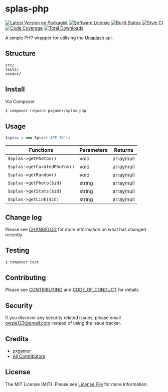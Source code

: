 # splas-php

[![Latest Version on Packagist][ico-version]][link-packagist]
[![Software License][ico-license]](LICENSE.md)
[![Build Status][ico-travis]][link-travis]
[![Style CI][ico-styleci]][link-styleci]
[![Code Coverage][ico-code-quality]][link-code-quality]
[![Total Downloads][ico-downloads]][link-downloads]

A simple PHP wrapper for utilising the [Unsplash] api.

## Structure

```
src/
tests/
vendor/
```

## Install

Via Composer

``` bash
$ composer require pxgamer/splas-php
```

## Usage

```php
$splas = new Splas('APP_ID');
```

Functions                    | Parameters | Returns
---------------------------- | ---------- | -------
`$splas->getPhotos()`        | void       | array/null
`$splas->getCuratedPhotos()` | void       | array/null
`$splas->getRandom()`        | void       | array/null
`$splas->getPhoto($id)`      | string     | array/null
`$splas->getStats($id)`      | string     | array/null
`$splas->getLink($id)`       | string     | array/null

## Change log

Please see [CHANGELOG](CHANGELOG.md) for more information on what has changed recently.

## Testing

``` bash
$ composer test
```

## Contributing

Please see [CONTRIBUTING](CONTRIBUTING.md) and [CODE_OF_CONDUCT](CODE_OF_CONDUCT.md) for details.

## Security

If you discover any security related issues, please email owzie123@gmail.com instead of using the issue tracker.

## Credits

- [pxgamer][link-author]
- [All Contributors][link-contributors]

## License

The MIT License (MIT). Please see [License File](LICENSE.md) for more information.

[unsplash]: https://unsplash.com

[ico-version]: https://img.shields.io/packagist/v/pxgamer/splas-php.svg?style=flat-square
[ico-license]: https://img.shields.io/badge/license-MIT-brightgreen.svg?style=flat-square
[ico-travis]: https://img.shields.io/travis/pxgamer/splas-php/master.svg?style=flat-square
[ico-styleci]: https://styleci.io/repos/76269961/shield
[ico-code-quality]: https://img.shields.io/codecov/c/github/pxgamer/splas-php.svg?style=flat-square
[ico-downloads]: https://img.shields.io/packagist/dt/pxgamer/splas-php.svg?style=flat-square

[link-packagist]: https://packagist.org/packages/pxgamer/splas-php
[link-travis]: https://travis-ci.org/pxgamer/splas-php
[link-styleci]: https://styleci.io/repos/76269961
[link-code-quality]: https://codecov.io/gh/pxgamer/splas-php
[link-downloads]: https://packagist.org/packages/pxgamer/splas-php
[link-author]: https://github.com/pxgamer
[link-contributors]: ../../contributors
